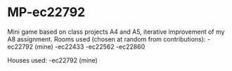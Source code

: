 # MP-ec22792

Mini game based on class projects A4 and A5, iterative improvement of my A8 assignment.
Rooms used (chosen at random from contributions):
-ec22792 (mine)
-ec22433
-ec22562
-ec22860

Houses used:
-ec22792 (mine)
